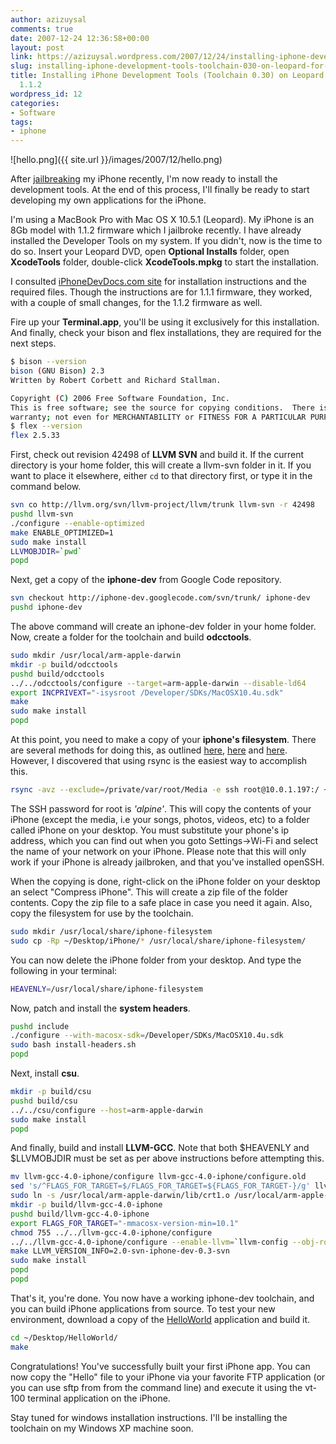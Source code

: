 ```yaml
---
author: azizuysal
comments: true
date: 2007-12-24 12:36:58+00:00
layout: post
link: https://azizuysal.wordpress.com/2007/12/24/installing-iphone-development-tools-toolchain-030-on-leopard-for-iphone-112/
slug: installing-iphone-development-tools-toolchain-030-on-leopard-for-iphone-112
title: Installing iPhone Development Tools (Toolchain 0.30) on Leopard for iPhone
  1.1.2
wordpress_id: 12
categories:
- Software
tags:
- iphone
---
```





![hello.png]({{ site.url }}/images/2007/12/hello.png)




After [jailbreaking](/2007/12/iphone-jailbreak-and-upgrade-to-112.html) my iPhone recently, I'm now ready to install the development tools. At the end of this process, I'll finally be ready to start developing my own applications for the iPhone.

I'm using a MacBook Pro with Mac OS X 10.5.1 (Leopard). My iPhone is an 8Gb model with 1.1.2 firmware which I jailbroke recently. I have already installed the Developer Tools on my system. If you didn't, now is the time to do so. Insert your Leopard DVD, open **Optional Installs** folder, open **XcodeTools** folder, double-click **XcodeTools.mpkg** to start the installation.

I consulted [iPhoneDevDocs.com site](http://idevdocs.com/tutorial.php?t=9) for installation instructions and the required files. Though the instructions are for 1.1.1 firmware, they worked, with a couple of small changes, for the 1.1.2 firmware as well.

Fire up your **Terminal.app**, you'll be using it exclusively for this installation. And finally, check your bison and flex installations, they are required for the next steps.

```bash
$ bison --version
bison (GNU Bison) 2.3
Written by Robert Corbett and Richard Stallman.

Copyright (C) 2006 Free Software Foundation, Inc.
This is free software; see the source for copying conditions.  There is NO
warranty; not even for MERCHANTABILITY or FITNESS FOR A PARTICULAR PURPOSE.
$ flex --version
flex 2.5.33
```

First, check out revision 42498 of **LLVM SVN** and build it. If the current directory is your home folder, this will create a llvm-svn folder in it. If you want to place it elsewhere, either `cd` to that directory first, or type it in the command below.

```bash
svn co http://llvm.org/svn/llvm-project/llvm/trunk llvm-svn -r 42498
pushd llvm-svn
./configure --enable-optimized
make ENABLE_OPTIMIZED=1
sudo make install
LLVMOBJDIR=`pwd`
popd
```

Next, get a copy of the **iphone-dev** from Google Code repository.

```bash
svn checkout http://iphone-dev.googlecode.com/svn/trunk/ iphone-dev
pushd iphone-dev
```

The above command will create an iphone-dev folder in your home folder. Now, create a folder for the toolchain and build **odcctools**.

```bash
sudo mkdir /usr/local/arm-apple-darwin
mkdir -p build/odcctools
pushd build/odcctools
../../odcctools/configure --target=arm-apple-darwin --disable-ld64
export INCPRIVEXT="-isysroot /Developer/SDKs/MacOSX10.4u.sdk"
make
sudo make install
popd
```

At this point, you need to make a copy of your **iphone's filesystem**. There are several methods for doing this, as outlined [here](http://iphone.fiveforty.net/wiki/index.php/Break_DMG_Password), [here](http://www.touchdev.net/wiki/Jailbreak_Guide) and [here](http://code.google.com/p/iphone-dev/wiki/Building). However, I discovered that using rsync is the easiest way to accomplish this.

```bash
rsync -avz --exclude=/private/var/root/Media -e ssh root@10.0.1.197:/ ~/Desktop/iPhone/
```

The SSH password for root is _'alpine'_. This will copy the contents of your iPhone (except the media, i.e your songs, photos, videos, etc) to a folder called iPhone on your desktop. You must substitute your phone's ip address, which you can find out when you goto Settings->Wi-Fi and select the name of your network on your iPhone. Please note that this will only work if your iPhone is already jailbroken, and that you've installed openSSH.

When the copying is done, right-click on the iPhone folder on your desktop an select "Compress iPhone". This will create a zip file of the folder contents. Copy the zip file to a safe place in case you need it again. Also, copy the filesystem for use by the toolchain.

```bash
sudo mkdir /usr/local/share/iphone-filesystem
sudo cp -Rp ~/Desktop/iPhone/* /usr/local/share/iphone-filesystem/
```

You can now delete the iPhone folder from your desktop. And type the following in your terminal:

```bash
HEAVENLY=/usr/local/share/iphone-filesystem
```

Now, patch and install the **system headers**.

```bash
pushd include
./configure --with-macosx-sdk=/Developer/SDKs/MacOSX10.4u.sdk
sudo bash install-headers.sh
popd
```

Next, install **csu**.

```bash
mkdir -p build/csu
pushd build/csu
../../csu/configure --host=arm-apple-darwin
sudo make install
popd
```

And finally, build and install **LLVM-GCC**. Note that both $HEAVENLY and $LLVMOBJDIR must be set as per above instructions before attempting this.

```bash
mv llvm-gcc-4.0-iphone/configure llvm-gcc-4.0-iphone/configure.old
sed 's/^FLAGS_FOR_TARGET=$/FLAGS_FOR_TARGET=${FLAGS_FOR_TARGET-}/g' llvm-gcc-4.0-iphone/configure.old &gt; llvm-gcc-4.0-iphone/configure
sudo ln -s /usr/local/arm-apple-darwin/lib/crt1.o /usr/local/arm-apple-darwin/lib/crt1.10.5.o
mkdir -p build/llvm-gcc-4.0-iphone
pushd build/llvm-gcc-4.0-iphone
export FLAGS_FOR_TARGET="-mmacosx-version-min=10.1"
chmod 755 ../../llvm-gcc-4.0-iphone/configure
../../llvm-gcc-4.0-iphone/configure --enable-llvm=`llvm-config --obj-root` --enable-languages=c,c++,objc,obj-c++ --target=arm-apple-darwin --enable-sjlj-exceptions --with-heavenly=$HEAVENLY --with-as=/usr/local/bin/arm-apple-darwin-as --with-ld=/usr/local/bin/arm-apple-darwin-ld
make LLVM_VERSION_INFO=2.0-svn-iphone-dev-0.3-svn
sudo make install
popd
popd
```

That's it, you're done. You now have a working iphone-dev toolchain, and you can build iPhone applications from source. To test your new environment, download a copy of the [HelloWorld](http://ellkro.jot.com/WikiHome/HelloWorldSrc-0_30.zip?cacheTime=1190196505745) application and build it.

```bash
cd ~/Desktop/HelloWorld/
make
```

Congratulations! You've successfully built your first iPhone app. You can now copy the "Hello" file to your iPhone via your favorite FTP application (or you can use sftp from from the command line) and execute it using the vt-100 terminal application on the iPhone.

Stay tuned for windows installation instructions. I'll be installing the toolchain on my Windows XP machine soon.
